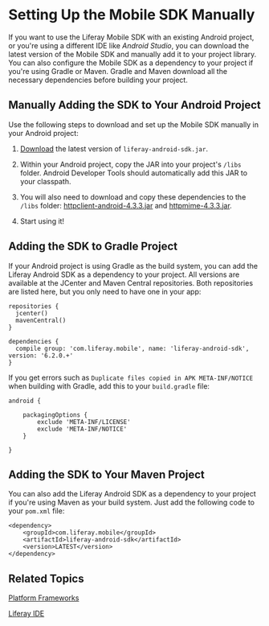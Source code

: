 # Setting Up the Mobile SDK Manually

If you want to use the Liferay Mobile SDK with an existing Android project, or 
you're using a different IDE like *Android Studio*, you can download the latest 
version of the Mobile SDK and manually add it to your project library. You can 
also configure the Mobile SDK as a dependency to your project if you're using 
Gradle or Maven. Gradle and Maven download all the necessary dependencies 
before building your project. 

## Manually Adding the SDK to Your Android Project

Use the following steps to download and set up the Mobile SDK manually in your 
Android project:

1. [Download](https://github.com/liferay/liferay-mobile-sdk/releases/) the
latest version of `liferay-android-sdk.jar`.

2. Within your Android project, copy the JAR into your project's `/libs` folder.
Android Developer Tools should automatically add this JAR to your classpath.

3. You will also need to download and copy these dependencies to the `/libs`
folder: [httpclient-android-4.3.3.jar](http://search.maven.org/remotecontent?filepath=org/apache/httpcomponents/httpclient-android/4.3.3/httpclient-android-4.3.3.jar)
and [httpmime-4.3.3.jar](http://search.maven.org/remotecontent?filepath=org/apache/httpcomponents/httpmime/4.3.3/httpmime-4.3.3.jar).

4. Start using it!

## Adding the SDK to Gradle Project 

If your Android project is using Gradle as the build system, you can add the 
Liferay Android SDK as a dependency to your project. All versions are available 
at the JCenter and Maven Central repositories. Both repositories are listed 
here, but you only need to have one in your app:

    repositories {
      jcenter()
      mavenCentral()
    }

    dependencies {
      compile group: 'com.liferay.mobile', name: 'liferay-android-sdk', version: '6.2.0.+'
    }

If you get errors such as `Duplicate files copied in APK META-INF/NOTICE`
when building with Gradle, add this to your `build.gradle` file:
    
    android {

        packagingOptions {
            exclude 'META-INF/LICENSE'
            exclude 'META-INF/NOTICE'
        }

    }

    
## Adding the SDK to Your Maven Project

You can also add the Liferay Android SDK as a dependency to your project if 
you're using Maven as your build system. Just add the following code to your 
`pom.xml` file:

    <dependency>
        <groupId>com.liferay.mobile</groupId>
        <artifactId>liferay-android-sdk</artifactId>
        <version>LATEST</version>
    </dependency>
	
## Related Topics

<!-- Drop suffix from these links once the site no longer requires them -->

[Platform Frameworks](/tutorials/-/knowledge_base/platform-frameworks-lp-6-2-develop-tutorial)

[Liferay IDE](/tutorials/-/knowledge_base/liferay-ide-lp-6-2-develop-tutorial)
